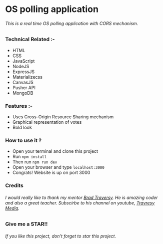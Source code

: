 # __OS polling application__

###### This is a real time OS polling application with CORS mechanism.

### Technical Related :-

* HTML
* CSS
* JavaScript
* NodeJS
* ExpressJS
* Materializecss
* CanvasJS
* Pusher API
* MongoDB

### Features :-

* Uses Cross-Origin Resource Sharing mechanism
* Graphical representation of votes
* Bold look

### How to use it ?

* Open your terminal and clone this project
* Run ```npm install```
* Then run ```npm run dev```
* Open your browser and type ```localhost:3000```
* Congrats! Website is up on port 3000

### Credits

###### I would really like to thank my mentor [Brad Traversy](https://github.com/bradtraversy). He is amazing coder and also a great teacher. Subscirbe to his channel on youtube, [Travresy Media](https://www.youtube.com/channel/UC29ju8bIPH5as8OGnQzwJyA).

### Give me a STAR!!

###### If you like this project, don't forget to star this project.